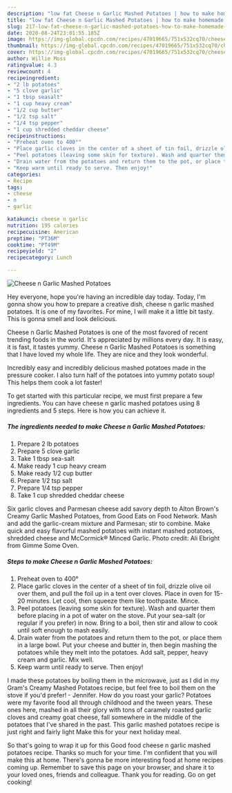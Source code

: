 ```yaml
---
description: "low fat Cheese n Garlic Mashed Potatoes | how to make homemade Cheese n Garlic Mashed Potatoes"
title: "low fat Cheese n Garlic Mashed Potatoes | how to make homemade Cheese n Garlic Mashed Potatoes"
slug: 217-low-fat-cheese-n-garlic-mashed-potatoes-how-to-make-homemade-cheese-n-garlic-mashed-potatoes
date: 2020-08-24T23:01:55.185Z
image: https://img-global.cpcdn.com/recipes/47019665/751x532cq70/cheese-n-garlic-mashed-potatoes-recipe-main-photo.jpg
thumbnail: https://img-global.cpcdn.com/recipes/47019665/751x532cq70/cheese-n-garlic-mashed-potatoes-recipe-main-photo.jpg
cover: https://img-global.cpcdn.com/recipes/47019665/751x532cq70/cheese-n-garlic-mashed-potatoes-recipe-main-photo.jpg
author: Willie Moss
ratingvalue: 4.3
reviewcount: 4
recipeingredient:
- "2 lb potatoes"
- "5 clove garlic"
- "1 tbsp seasalt"
- "1 cup heavy cream"
- "1/2 cup butter"
- "1/2 tsp salt"
- "1/4 tsp pepper"
- "1 cup shredded cheddar cheese"
recipeinstructions:
- "Preheat oven to 400°"
- "Place garlic cloves in the center of a sheet of tin foil, drizzle olive oil over them, and pull the foil up in a tent over cloves. Place in oven for 15-20 minutes. Let cool, then squeeze them like toothpaste. Mince."
- "Peel potatoes (leaving some skin for texture). Wash and quarter them before placing in a pot of water on the stove. Put your sea-salt (or regular if you prefer) in now. Bring to a boil, then stir and allow to cook until soft enough to mash easily."
- "Drain water from the potatoes and return them to the pot, or place them in a large bowl. Put your cheese and butter in, then begin mashing the potatoes while they melt into the potatoes. Add salt, pepper, heavy cream and garlic. Mix well."
- "Keep warm until ready to serve. Then enjoy!"
categories:
- Recipe
tags:
- cheese
- n
- garlic

katakunci: cheese n garlic 
nutrition: 195 calories
recipecuisine: American
preptime: "PT36M"
cooktime: "PT49M"
recipeyield: "2"
recipecategory: Lunch

---
```



![Cheese n Garlic Mashed Potatoes](https://img-global.cpcdn.com/recipes/47019665/751x532cq70/cheese-n-garlic-mashed-potatoes-recipe-main-photo.jpg)

Hey everyone, hope you're having an incredible day today. Today, I'm gonna show you how to prepare a creative dish, cheese n garlic mashed potatoes. It is one of my favorites. For mine, I will make it a little bit tasty. This is gonna smell and look delicious.

Cheese n Garlic Mashed Potatoes is one of the most favored of recent trending foods in the world. It's appreciated by millions every day. It is easy, it is fast, it tastes yummy. Cheese n Garlic Mashed Potatoes is something that I have loved my whole life. They are nice and they look wonderful.

Incredibly easy and incredibly delicious mashed potatoes made in the pressure cooker. I also turn half of the potatoes into yummy potato soup! This helps them cook a lot faster!


To get started with this particular recipe, we must first prepare a few ingredients. You can have cheese n garlic mashed potatoes using 8 ingredients and 5 steps. Here is how you can achieve it.

<!--inarticleads1-->

##### The ingredients needed to make Cheese n Garlic Mashed Potatoes:

1. Prepare 2 lb potatoes
1. Prepare 5 clove garlic
1. Take 1 tbsp sea-salt
1. Make ready 1 cup heavy cream
1. Make ready 1/2 cup butter
1. Prepare 1/2 tsp salt
1. Prepare 1/4 tsp pepper
1. Take 1 cup shredded cheddar cheese


Six garlic cloves and Parmesan cheese add savory depth to Alton Brown&#39;s Creamy Garlic Mashed Potatoes, from Good Eats on Food Network. Mash and add the garlic-cream mixture and Parmesan; stir to combine. Make quick and easy flavorful mashed potatoes with instant mashed potatoes, shredded cheese and McCormick® Minced Garlic. Photo credit: Ali Ebright from Gimme Some Oven. 

<!--inarticleads2-->

##### Steps to make Cheese n Garlic Mashed Potatoes:

1. Preheat oven to 400°
1. Place garlic cloves in the center of a sheet of tin foil, drizzle olive oil over them, and pull the foil up in a tent over cloves. Place in oven for 15-20 minutes. Let cool, then squeeze them like toothpaste. Mince.
1. Peel potatoes (leaving some skin for texture). Wash and quarter them before placing in a pot of water on the stove. Put your sea-salt (or regular if you prefer) in now. Bring to a boil, then stir and allow to cook until soft enough to mash easily.
1. Drain water from the potatoes and return them to the pot, or place them in a large bowl. Put your cheese and butter in, then begin mashing the potatoes while they melt into the potatoes. Add salt, pepper, heavy cream and garlic. Mix well.
1. Keep warm until ready to serve. Then enjoy!


I made these potatoes by boiling them in the microwave, just as I did in my Gram&#39;s Creamy Mashed Potatoes recipe, but feel free to boil them on the stove if you&#39;d prefer! - Jennifer. How do you roast your garlic? Potatoes were my favorite food all through childhood and the tween years. These ones here, mashed in all their glory with tons of caramely roasted garlic cloves and creamy goat cheese, fall somewhere in the middle of the potatoes that I&#39;ve shared in the past. This garlic mashed potatoes recipe is just right and fairly light Make this for your next holiday meal. 

So that's going to wrap it up for this Good food cheese n garlic mashed potatoes recipe. Thanks so much for your time. I'm confident that you will make this at home. There's gonna be more interesting food at home recipes coming up. Remember to save this page on your browser, and share it to your loved ones, friends and colleague. Thank you for reading. Go on get cooking!

